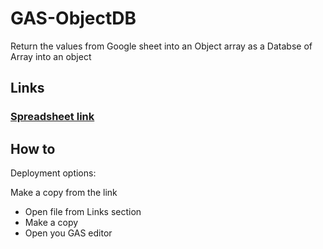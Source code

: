 # GAS-ObjectDB
Return the values from Google sheet into an Object array as a Databse of Array into an object

## Links

### [Spreadsheet link](https://docs.google.com/spreadsheets/d/1D0_xXynWFa_Tk-8XZ8nNBBJp05zhURLVFLfUtktIy1k/edit?usp=sharing)

## How to

Deployment options:

Make a copy from the link
 
- Open file from Links section
- Make a copy
- Open you GAS editor
